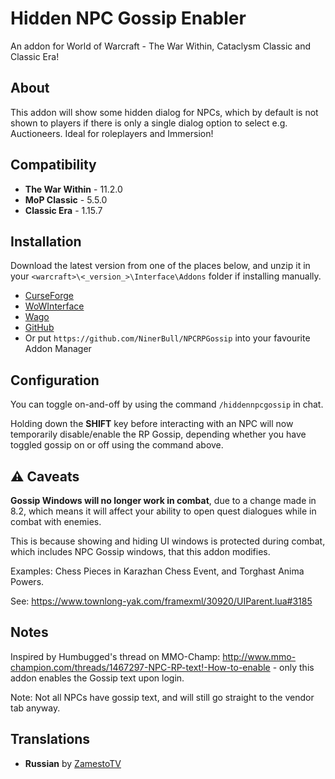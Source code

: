 # Hidden NPC Gossip Enabler
An addon for World of Warcraft - The War Within, Cataclysm Classic and Classic Era!


## About
This addon will show some hidden dialog for NPCs, which by default is not shown to players if there is only a single dialog option to select e.g. Auctioneers.
Ideal for roleplayers and Immersion!


## Compatibility
* **The War Within** - 11.2.0
* **MoP Classic** - 5.5.0
* **Classic Era** - 1.15.7


## Installation
Download the latest version from one of the places below, and unzip it in your `<warcraft>\<_version_>\Interface\Addons` folder if installing manually.

* [CurseForge](https://www.curseforge.com/wow/addons/npc-rp-gossip)
* [WoWInterface](https://www.wowinterface.com/downloads/info25707-NPCRPGossipTextRe-enabler.html)
* [Wago](https://addons.wago.io/addons/npc-rp-gossip)
* [GitHub](https://github.com/NinerBull/NPCRPGossip/releases/latest)
* Or put `https://github.com/NinerBull/NPCRPGossip` into your favourite Addon Manager


## Configuration
You can toggle on-and-off by using the command `/hiddennpcgossip` in chat.

Holding down the **SHIFT** key before interacting with an NPC will now temporarily disable/enable the RP Gossip, depending whether you have toggled gossip on or off using the command above.


## :warning: Caveats
**Gossip Windows will no longer work in combat**, due to a change made in 8.2, which means it will affect your ability to open quest dialogues while in combat with enemies.

This is because showing and hiding UI windows is protected during combat, which includes NPC Gossip windows, that this addon modifies.

Examples: Chess Pieces in Karazhan Chess Event, and Torghast Anima Powers.

See: https://www.townlong-yak.com/framexml/30920/UIParent.lua#3185


## Notes
Inspired by Humbugged's thread on MMO-Champ: http://www.mmo-champion.com/threads/1467297-NPC-RP-text!-How-to-enable - only this addon enables the Gossip text upon login.

Note: Not all NPCs have gossip text, and will still go straight to the vendor tab anyway.

## Translations
* **Russian** by [ZamestoTV](https://github.com/Hubbotu)